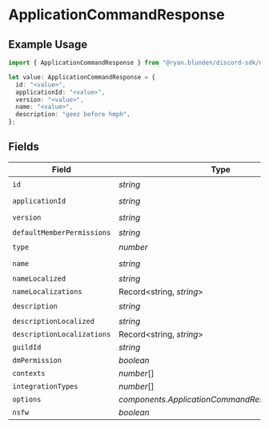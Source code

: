 # ApplicationCommandResponse

## Example Usage

```typescript
import { ApplicationCommandResponse } from "@ryan.blunden/discord-sdk/models/components";

let value: ApplicationCommandResponse = {
  id: "<value>",
  applicationId: "<value>",
  version: "<value>",
  name: "<value>",
  description: "geez before hmph",
};
```

## Fields

| Field                                            | Type                                             | Required                                         | Description                                      |
| ------------------------------------------------ | ------------------------------------------------ | ------------------------------------------------ | ------------------------------------------------ |
| `id`                                             | *string*                                         | :heavy_check_mark:                               | N/A                                              |
| `applicationId`                                  | *string*                                         | :heavy_check_mark:                               | N/A                                              |
| `version`                                        | *string*                                         | :heavy_check_mark:                               | N/A                                              |
| `defaultMemberPermissions`                       | *string*                                         | :heavy_minus_sign:                               | N/A                                              |
| `type`                                           | *number*                                         | :heavy_check_mark:                               | N/A                                              |
| `name`                                           | *string*                                         | :heavy_check_mark:                               | N/A                                              |
| `nameLocalized`                                  | *string*                                         | :heavy_minus_sign:                               | N/A                                              |
| `nameLocalizations`                              | Record<string, *string*>                         | :heavy_minus_sign:                               | N/A                                              |
| `description`                                    | *string*                                         | :heavy_check_mark:                               | N/A                                              |
| `descriptionLocalized`                           | *string*                                         | :heavy_minus_sign:                               | N/A                                              |
| `descriptionLocalizations`                       | Record<string, *string*>                         | :heavy_minus_sign:                               | N/A                                              |
| `guildId`                                        | *string*                                         | :heavy_minus_sign:                               | N/A                                              |
| `dmPermission`                                   | *boolean*                                        | :heavy_minus_sign:                               | N/A                                              |
| `contexts`                                       | *number*[]                                       | :heavy_minus_sign:                               | N/A                                              |
| `integrationTypes`                               | *number*[]                                       | :heavy_minus_sign:                               | N/A                                              |
| `options`                                        | *components.ApplicationCommandResponseOptions*[] | :heavy_minus_sign:                               | N/A                                              |
| `nsfw`                                           | *boolean*                                        | :heavy_minus_sign:                               | N/A                                              |